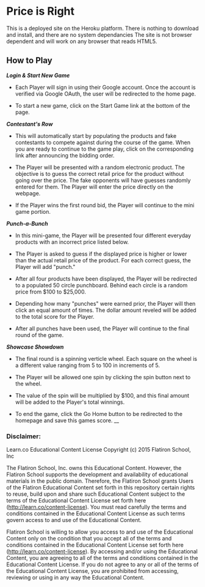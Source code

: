 # Price is Right

This is a deployed site on the Heroku platform. There is nothing to download and install, and there are no system dependancies
The site is not browser dependent and will work on any browser that reads HTML5.

## How to Play
**_Login & Start New Game_**
* Each Player will sign in using their Google account. Once the account is verified via Google OAuth, the user will be redirected to the home page.

* To start a new game, click on the Start Game link at the bottom of the page. 

**_Contestant's Row_**
* This will automatically start by populating the products and fake contestants to compete against during the course of the
game. When you are ready to continue to the game play, click on the corresponding link after announcing the bidding order. 

* The Player will be presented with a random electronic product. The objective is to guess the correct retail price for the
product without going over the price. The fake opponents will have guesses randomly entered for them. The Player will enter
the price directly on the webpage.

* If the Player wins the first round bid, the Player will continue to the mini game portion.

**_Punch-a-Bunch_**
* In this mini-game, the Player will be presented four different everyday products with an incorrect price listed below. 

* The Player is asked to guess if the displayed price is higher or lower than the actual retail price of the product. For each
correct guess, the Player will add "punch." 

* After all four products have been displayed, the Player will be redirected to a populated 50 circle punchboard. Behind each
circle is a random price from $100 to $25,000. 

* Depending how many "punches" were earned prior, the Player will then click an equal amount of times. The dollar amount
reveled will be added to the total score for the Player.

* After all punches have been used, the Player will continue to the final round of the game.

**_Showcase Showdown_**
* The final round is a spinning verticle wheel. Each square on the wheel is a different value ranging from 5 to 100 in
increments of 5. 

* The Player will be allowed one spin by clicking the spin button next to the wheel. 

* The value of the spin will be multiplied by $100, and this final amount will be added to the Player's total winnings.

* To end the game, click the Go Home button to be redirected to the homepage and save this games score.
__
### Disclaimer:

Learn.co Educational Content License
Copyright (c) 2015 Flatiron School, Inc

The Flatiron School, Inc. owns this Educational Content. However, the Flatiron School supports the development and availability of educational materials in the public domain. Therefore, the Flatiron School grants Users of the Flatiron Educational Content set forth in this repository certain rights to reuse, build upon and share such Educational Content subject to the terms of the Educational Content License set forth here (http://learn.co/content-license). You must read carefully the terms and conditions contained in the Educational Content License as such terms govern access to and use of the Educational Content.

Flatiron School is willing to allow you access to and use of the Educational Content only on the condition that you accept all of the terms and conditions contained in the Educational Content License set forth here (http://learn.co/content-license). By accessing and/or using the Educational Content, you are agreeing to all of the terms and conditions contained in the Educational Content License. If you do not agree to any or all of the terms of the Educational Content License, you are prohibited from accessing, reviewing or using in any way the Educational Content.
